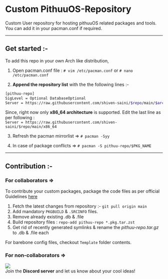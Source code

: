 # Custom PithuuOS-Repository

Custom User repository for hosting pithuuOS related packages and tools. You can add it in your pacman.conf if required.

---
## Get started :-

To add this repo in your own Arch like distribution,

1. Open pacman.conf file : `# vim /etc/pacman.conf` or `# nano /etc/pacman.conf`

2. **Append the repository list** with the the following lines :-

```bash
[pithuu-repo]
SigLevel = Optional DatabaseOptional
Server = https://raw.githubusercontent.com/shiven-saini/$repo/main/$arch
```

Since, right now only **x86_64 architecture** is supported. Edit the last line as per following :</br>
`Server = https://raw.githubusercontent.com/shiven-saini/$repo/main/x86_64`

3. Refresh the pacman mirrorlist =>  `# pacman -Syy`

4. In case of package conflicts => `# pacman -S pithuu-repo/$PKG_NAME`

---
## Contribution :-

### For collaborators =>

To contribute your custom packages, package the code files as per official Guidelines [here](https://wiki.archlinux.org/title/PKGBUILD)

1. Fetch the latest changes from repository :- `git pull origin main`
2. Add mandatory `PKGBUILD` & `.SRCINFO` files.
3. Remove already existing  .db & .file
4. Build repository files : `repo-add pithuu-repo *.pkg.tar.zst`
5. Get rid of recently generated symlinks & rename the *pithuu-repo.tar.gz* to .db & .file each 

For barebone config files, checkout `Template` folder contents.

### For non-collaborators =>

[![](https://img.shields.io/discord/1177236605115842580?style=for-the-badge&logo=Discord&logoColor=FFFFFF&label=PithuuOS%20Server)](https://discord.gg/uTyyMuQh)
<br/>Join the **Discord server** and let us know about your cool ideas! 
